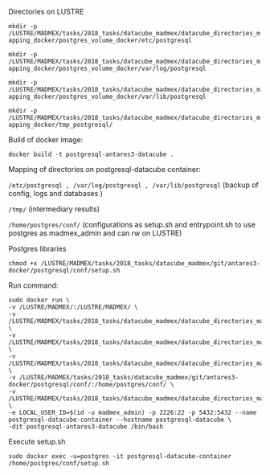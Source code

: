 Directories on LUSTRE

`mkdir -p /LUSTRE/MADMEX/tasks/2018_tasks/datacube_madmex/datacube_directories_mapping_docker/postgres_volume_docker/etc/postgresql`

`mkdir -p /LUSTRE/MADMEX/tasks/2018_tasks/datacube_madmex/datacube_directories_mapping_docker/postgres_volume_docker/var/log/postgresql`

`mkdir -p /LUSTRE/MADMEX/tasks/2018_tasks/datacube_madmex/datacube_directories_mapping_docker/postgres_volume_docker/var/lib/postgresql`

`mkdir -p /LUSTRE/MADMEX/tasks/2018_tasks/datacube_madmex/datacube_directories_mapping_docker/tmp_postgresql/`

Build of docker image:

`docker build -t postgresql-antares3-datacube .`

Mapping of directories on postgresql-datacube container:

`/etc/postgresql , /var/log/postgresql , /var/lib/postgresql` (backup of config, logs and databases )

`/tmp/` (intermediary results)

`/home/postgres/conf/` (configurations as setup.sh and entrypoint.sh to use postgres as madmex_admin and can rw on LUSTRE)

Postgres libraries

`chmod +x /LUSTRE/MADMEX/tasks/2018_tasks/datacube_madmex/git/antares3-docker/postgresql/conf/setup.sh`

Run command:

```
sudo docker run \
-v /LUSTRE/MADMEX/:/LUSTRE/MADMEX/ \
-v /LUSTRE/MADMEX/tasks/2018_tasks/datacube_madmex/datacube_directories_mapping_docker/postgres_volume_docker/etc/postgresql:/etc/postgresql \
-v /LUSTRE/MADMEX/tasks/2018_tasks/datacube_madmex/datacube_directories_mapping_docker/postgres_volume_docker/var/log/postgresql:/var/log/postgresql \
-v /LUSTRE/MADMEX/tasks/2018_tasks/datacube_madmex/datacube_directories_mapping_docker/postgres_volume_docker/var/lib/postgresql:/var/lib/postgresql \
-v /LUSTRE/MADMEX/tasks/2018_tasks/datacube_madmex/git/antares3-docker/postgresql/conf/:/home/postgres/conf/ \
-v /LUSTRE/MADMEX/tasks/2018_tasks/datacube_madmex/datacube_directories_mapping_docker/tmp_postgresql/:/tmp/ \
-e LOCAL_USER_ID=$(id -u madmex_admin) -p 2226:22 -p 5432:5432 --name postgresql-datacube-container --hostname postgresql-datacube \
-dit postgresql-antares3-datacube /bin/bash
```

Execute setup.sh

`sudo docker exec -u=postgres -it postgresql-datacube-container /home/postgres/conf/setup.sh`
